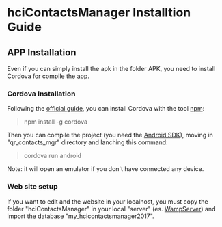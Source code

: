 # hciContactsManager Installtion Guide

## APP Installation ##
Even if you can simply install the apk in the folder APK, you need to install Cordova for compile the app.
### Cordova Installation ###
Following the [official guide](https://cordova.apache.org/docs/en/latest/guide/cli/index.html), 
you can install Cordova with the tool [npm](https://www.npmjs.com/):

> npm install -g cordova

Then you can compile the project (you need the [Android SDK](https://developer.android.com/studio/index.html)), 
moving in "qr_contacts_mgr" directory and lanching this command:

> cordova run android

Note: it will open an emulator if you don't have connected any device.

### Web site setup ###
If you want to edit and the website in your localhost, you must copy the folder "hciContactsManager" in your local "server" (es. [WampServer](http://www.wampserver.com/en/)) and import the database "my_hcicontactsmanager2017".
